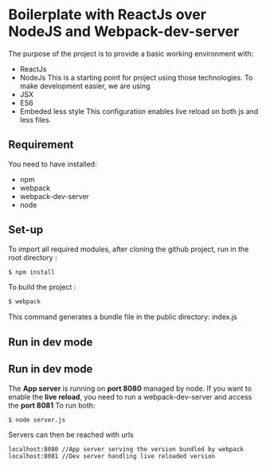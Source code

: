 # Boilerplate with ReactJs over NodeJS and Webpack-dev-server
The purpose of the project is to provide a basic working environment with:
- ReactJs 
- NodeJs 
This is a starting point for project using those technologies. 
To make development easier, we are using
- JSX
- ES6
- Embeded less style
This configuration enables live reload on both js and less files.

## Requirement
You need to have installed:
- npm
- webpack
- webpack-dev-server
- node

## Set-up
To import all required modules, after cloning the github project, run in the root directory :
```bash
$ npm install 
```
To build the project : 
```bash
$ webpack 
```
This command generates a bundle file in the public directory: index.js

## Run in dev mode
## Run in dev mode
The **App server** is running on **port 8080** managed by node.
If you want to enable the **live reload**, you need to run a webpack-dev-server and access the **port 8081**
To run both:
```bash
$ node server.js 
```

Servers can then be reached with urls  
```
localhost:8080 //App server serving the version bundled by webpack
localhost:8081 //Dev server handling live reloaded version
```
